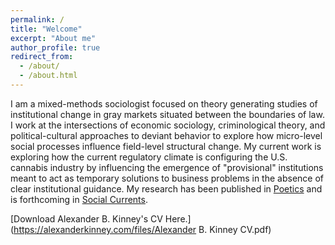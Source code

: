 ```yaml
---
permalink: /
title: "Welcome"
excerpt: "About me"
author_profile: true
redirect_from: 
  - /about/
  - /about.html
---
```


I am a mixed-methods sociologist focused on theory generating studies of institutional change in gray markets situated between the boundaries of law. I work at the intersections of economic sociology, criminological theory, and political-cultural approaches to deviant behavior to explore how micro-level social processes influence field-level structural change. My current work is exploring how the current regulatory climate is configuring the U.S. cannabis industry by influencing the emergence of "provisional" institutions meant to act as temporary solutions to business problems in the absence of clear institutional guidance. My research has been published in [Poetics](https://doi.org/10.1016/j.poetic.2018.05.001) and is forthcoming in [Social Currents](https://journals.sagepub.com/home/scu).

[Download Alexander B. Kinney's CV Here.](https://alexanderkinney.com/files/Alexander B. Kinney CV.pdf)
